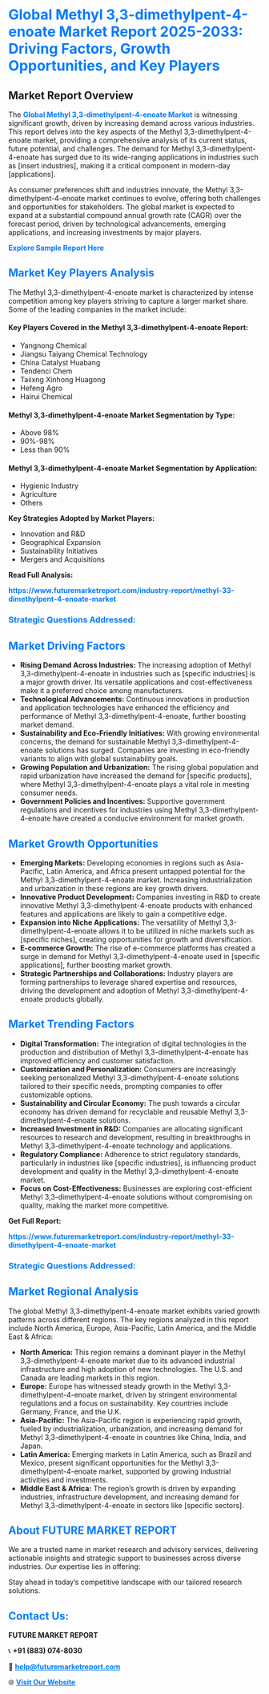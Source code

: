 <h1 style="color: #007BFF;">Global Methyl 3,3-dimethylpent-4-enoate Market Report 2025-2033: Driving Factors, Growth Opportunities, and Key Players</h1>

<section id="overview">
<h2>Market Report Overview</h2>
<p>The <a href="https://www.futuremarketreport.com/industry-report/methyl-33-dimethylpent-4-enoate-market" style="color: #007BFF; text-decoration: none;"><strong>Global Methyl 3,3-dimethylpent-4-enoate Market</strong></a> is witnessing significant growth, driven by increasing demand across various industries. This report delves into the key aspects of the Methyl 3,3-dimethylpent-4-enoate market, providing a comprehensive analysis of its current status, future potential, and challenges. The demand for Methyl 3,3-dimethylpent-4-enoate has surged due to its wide-ranging applications in industries such as [insert industries], making it a critical component in modern-day [applications].</p>
<p>As consumer preferences shift and industries innovate, the Methyl 3,3-dimethylpent-4-enoate market continues to evolve, offering both challenges and opportunities for stakeholders. The global market is expected to expand at a substantial compound annual growth rate (CAGR) over the forecast period, driven by technological advancements, emerging applications, and increasing investments by major players.</p>
</section>

<section id="overview">
<p><a href="https://www.futuremarketreport.com/request-sample/reportId=50303" style="color: #007BFF; text-decoration: none;"><strong>Explore Sample Report Here</strong></a></p>
</section>

<section id="key-players">
<h2 style="color: #007BFF;">Market Key Players Analysis</h2>
<p>The Methyl 3,3-dimethylpent-4-enoate market is characterized by intense competition among key players striving to capture a larger market share. Some of the leading companies in the market include:</p>
<h4>Key Players Covered in the Methyl 3,3-dimethylpent-4-enoate Report:</h4>
<ul><li>Yangnong Chemical</li><li>Jiangsu Taiyang Chemical Technology</li><li>China Catalyst Huabang</li><li>Tendenci Chem</li><li>Taiixng Xinhong Huagong</li><li>Hefeng Agro</li><li>Hairui Chemical</li></ul>
<h4>Methyl 3,3-dimethylpent-4-enoate Market Segmentation by Type:</h4>
<ul><li>Above 98%</li><li>90%-98%</li><li>Less than 90%</li></ul>

<h4>Methyl 3,3-dimethylpent-4-enoate Market Segmentation by Application:</h4>
<ul><li>Hygienic Industry</li><li>Agriculture</li><li>Others</li></ul>
<p><strong>Key Strategies Adopted by Market Players:</strong></p>
<ul>
<li>Innovation and R&D</li>
<li>Geographical Expansion</li>
<li>Sustainability Initiatives</li>
<li>Mergers and Acquisitions</li>
</ul>
</section>

<section>
<p><strong>Read Full Analysis: </strong></p><a href="https://www.futuremarketreport.com/industry-report/methyl-33-dimethylpent-4-enoate-market" style="color: #007BFF; text-decoration: none;"><strong>https://www.futuremarketreport.com/industry-report/methyl-33-dimethylpent-4-enoate-market</strong></a>
<h3 style="color: #007BFF;">Strategic Questions Addressed:</h3>
</section>

<section id="driving-factors">
<h2 style="color: #007BFF;">Market Driving Factors</h2>
<ul>
<li><strong>Rising Demand Across Industries:</strong> The increasing adoption of Methyl 3,3-dimethylpent-4-enoate in industries such as [specific industries] is a major growth driver. Its versatile applications and cost-effectiveness make it a preferred choice among manufacturers.</li>
<li><strong>Technological Advancements:</strong> Continuous innovations in production and application technologies have enhanced the efficiency and performance of Methyl 3,3-dimethylpent-4-enoate, further boosting market demand.</li>
<li><strong>Sustainability and Eco-Friendly Initiatives:</strong> With growing environmental concerns, the demand for sustainable Methyl 3,3-dimethylpent-4-enoate solutions has surged. Companies are investing in eco-friendly variants to align with global sustainability goals.</li>
<li><strong>Growing Population and Urbanization:</strong> The rising global population and rapid urbanization have increased the demand for [specific products], where Methyl 3,3-dimethylpent-4-enoate plays a vital role in meeting consumer needs.</li>
<li><strong>Government Policies and Incentives:</strong> Supportive government regulations and incentives for industries using Methyl 3,3-dimethylpent-4-enoate have created a conducive environment for market growth.</li>
</ul>
</section>

<section id="growth-opportunities">
<h2 style="color: #007BFF;">Market Growth Opportunities</h2>
<ul>
<li><strong>Emerging Markets:</strong> Developing economies in regions such as Asia-Pacific, Latin America, and Africa present untapped potential for the Methyl 3,3-dimethylpent-4-enoate market. Increasing industrialization and urbanization in these regions are key growth drivers.</li>
<li><strong>Innovative Product Development:</strong> Companies investing in R&D to create innovative Methyl 3,3-dimethylpent-4-enoate products with enhanced features and applications are likely to gain a competitive edge.</li>
<li><strong>Expansion into Niche Applications:</strong> The versatility of Methyl 3,3-dimethylpent-4-enoate allows it to be utilized in niche markets such as [specific niches], creating opportunities for growth and diversification.</li>
<li><strong>E-commerce Growth:</strong> The rise of e-commerce platforms has created a surge in demand for Methyl 3,3-dimethylpent-4-enoate used in [specific applications], further boosting market growth.</li>
<li><strong>Strategic Partnerships and Collaborations:</strong> Industry players are forming partnerships to leverage shared expertise and resources, driving the development and adoption of Methyl 3,3-dimethylpent-4-enoate products globally.</li>
</ul>
</section>

<section id="trending-factors">
<h2 style="color: #007BFF;">Market Trending Factors</h2>
<ul>
<li><strong>Digital Transformation:</strong> The integration of digital technologies in the production and distribution of Methyl 3,3-dimethylpent-4-enoate has improved efficiency and customer satisfaction.</li>
<li><strong>Customization and Personalization:</strong> Consumers are increasingly seeking personalized Methyl 3,3-dimethylpent-4-enoate solutions tailored to their specific needs, prompting companies to offer customizable options.</li>
<li><strong>Sustainability and Circular Economy:</strong> The push towards a circular economy has driven demand for recyclable and reusable Methyl 3,3-dimethylpent-4-enoate solutions.</li>
<li><strong>Increased Investment in R&D:</strong> Companies are allocating significant resources to research and development, resulting in breakthroughs in Methyl 3,3-dimethylpent-4-enoate technology and applications.</li>
<li><strong>Regulatory Compliance:</strong> Adherence to strict regulatory standards, particularly in industries like [specific industries], is influencing product development and quality in the Methyl 3,3-dimethylpent-4-enoate market.</li>
<li><strong>Focus on Cost-Effectiveness:</strong> Businesses are exploring cost-efficient Methyl 3,3-dimethylpent-4-enoate solutions without compromising on quality, making the market more competitive.</li>
</ul>
</section>

<section>
<p><strong>Get Full Report: </strong></p><a href="https://www.futuremarketreport.com/industry-report/methyl-33-dimethylpent-4-enoate-market" style="color: #007BFF; text-decoration: none;"><strong>https://www.futuremarketreport.com/industry-report/methyl-33-dimethylpent-4-enoate-market</strong></a>
<h3 style="color: #007BFF;">Strategic Questions Addressed:</h3>
</section>


<section id="regional-analysis">
<h2 style="color: #007BFF;">Market Regional Analysis</h2>
<p>The global Methyl 3,3-dimethylpent-4-enoate market exhibits varied growth patterns across different regions. The key regions analyzed in this report include North America, Europe, Asia-Pacific, Latin America, and the Middle East & Africa:</p>
<ul>
<li><strong>North America:</strong> This region remains a dominant player in the Methyl 3,3-dimethylpent-4-enoate market due to its advanced industrial infrastructure and high adoption of new technologies. The U.S. and Canada are leading markets in this region.</li>
<li><strong>Europe:</strong> Europe has witnessed steady growth in the Methyl 3,3-dimethylpent-4-enoate market, driven by stringent environmental regulations and a focus on sustainability. Key countries include Germany, France, and the U.K.</li>
<li><strong>Asia-Pacific:</strong> The Asia-Pacific region is experiencing rapid growth, fueled by industrialization, urbanization, and increasing demand for Methyl 3,3-dimethylpent-4-enoate in countries like China, India, and Japan.</li>
<li><strong>Latin America:</strong> Emerging markets in Latin America, such as Brazil and Mexico, present significant opportunities for the Methyl 3,3-dimethylpent-4-enoate market, supported by growing industrial activities and investments.</li>
<li><strong>Middle East & Africa:</strong> The region’s growth is driven by expanding industries, infrastructure development, and increasing demand for Methyl 3,3-dimethylpent-4-enoate in sectors like [specific sectors].</li>
</ul>
</section>

<footer>
<h2 style="color: #007BFF;">About FUTURE MARKET REPORT</h2>
<p>We are a trusted name in market research and advisory services, delivering actionable insights and strategic support to businesses across diverse industries. Our expertise lies in offering:</p>

<p>Stay ahead in today’s competitive landscape with our tailored research solutions.</p>

<h2 style="color: #007BFF;">Contact Us:</h2>
<p><strong>FUTURE MARKET REPORT</strong></p>
<p>📞 <strong>+91 (883) 074-8030</strong></p>
<p>📧 <strong><a href="mailto:help@futuremarketreport.com" style="color: #007BFF;">help@futuremarketreport.com</a></strong></p>
<p>🌐 <strong><a href="https://www.futuremarketreport.com/" style="color: #007BFF;">Visit Our Website</a></strong></p>
</footer>